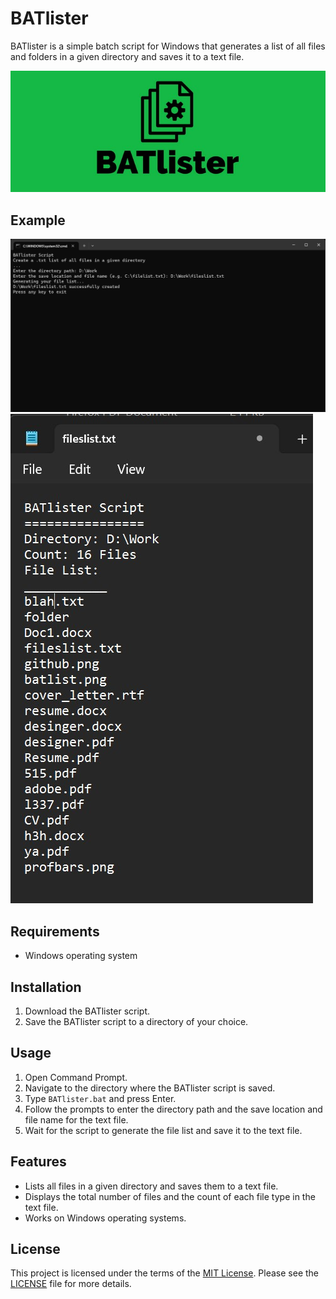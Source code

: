 # BATlister

BATlister is a simple batch script for Windows that generates a list of all files and folders in a given directory and saves it to a text file.

![BATlister](https://raw.githubusercontent.com/sorzkode/BATlister/master/BATlister.jpg)

## Example

![Example](https://raw.githubusercontent.com/sorzkode/BATlister/master/example.jpg)
![Example 2](https://raw.githubusercontent.com/sorzkode/BATlister/master/example2.jpg)

## Requirements

- Windows operating system

## Installation

1. Download the BATlister script.
2. Save the BATlister script to a directory of your choice.

## Usage

1. Open Command Prompt.
2. Navigate to the directory where the BATlister script is saved.
3. Type `BATlister.bat` and press Enter.
4. Follow the prompts to enter the directory path and the save location and file name for the text file.
5. Wait for the script to generate the file list and save it to the text file.

## Features

- Lists all files in a given directory and saves them to a text file.
- Displays the total number of files and the count of each file type in the text file.
- Works on Windows operating systems.

## License

This project is licensed under the terms of the [MIT License](https://en.wikipedia.org/wiki/MIT_License). Please see the [LICENSE](License.md) file for more details.